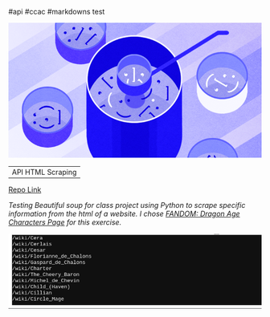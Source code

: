 #api
#ccac
#markdowns test

![python documentation](soup2.png "soup docs")

<table>
    <tr>
        <td>API HTML Scraping</td>
    </tr>
  
</table>


[Repo Link](https://github.com/springrat/python2/blob/master/bsoup_test.py "Repo")


 <em>Testing Beautiful soup for class project using Python to scrape specific information from the html of a website. I chose
[FANDOM: Dragon Age Characters Page](https://dragonage.fandom.com/wiki/Category:Characters "DA Characters") for this exercise.</em>


![python documentation](scrn_1.png "soup docs")



